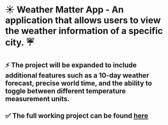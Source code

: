
# :sunny: Weather Matter App - An application that allows users to view the weather information of a specific city. :umbrella:
## :zap: The project will be expanded to include additional features such as a 10-day weather forecast, precise world time, and the ability to toggle between different temperature measurement units.

## :white_check_mark: The full working project can be found [here](https://weather-matter.netlify.app/)

